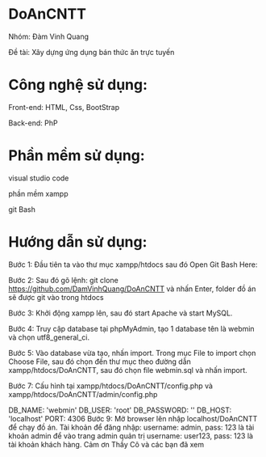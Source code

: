 # DoAnCNTT
Nhóm: Đàm Vinh Quang

Đề tài: Xây dựng ứng dụng bán thức ăn trực tuyến
# Công nghệ sử dụng:
Front-end: HTML, Css, BootStrap

Back-end: PhP
# Phần mềm sử dụng:
visual studio code

phần mềm xampp 

git Bash
# Hướng dẫn sử dụng:
Bước 1: Đầu tiên ta vào thư mục xampp/htdocs sau đó Open Git Bash Here:

Bước 2: Sau đó gõ lệnh: git clone https://github.com/DamVinhQuang/DoAnCNTT và nhấn Enter, folder đồ án sẽ được git vào trong htdocs

Bước 3: Khởi động xampp lên, sau đó start Apache và start MySQL.

Bước 4: Truy cập database tại phpMyAdmin, tạo 1 database tên là webmin và chọn utf8_general_ci.

Bước 5: Vào database vừa tạo, nhấn import. Trong mục File to import chọn Choose File, sau đó chọn đến thư mục theo đường dẫn xampp/htdocs/DoAnCNTT, sau đó chọn file webmin.sql và nhấn import.

Bước 7: Cấu hình tại xampp/htdocs/DoAnCNTT/config.php và xampp/htdocs/DoAnCNTT/admin/config.php

DB_NAME: 'webmin'
DB_USER: 'root'
DB_PASSWORD: ''
DB_HOST: 'localhost'
PORT: 4306
Bước 9: Mở browser lên nhập localhost/DoAnCNTT để chạy đồ án.
Tài khoản để đăng nhập:
username: admin, pass: 123 là tài khoản admin để vào trang admin quản trị
username: user123, pass: 123 là tài khoản khách hàng.
Cảm ơn Thầy Cô và các bạn đã xem

